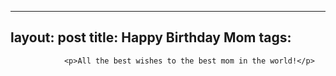 
---
layout: post
title: Happy Birthday Mom
tags:
---


                <p>All the best wishes to the best mom in the world!</p>
